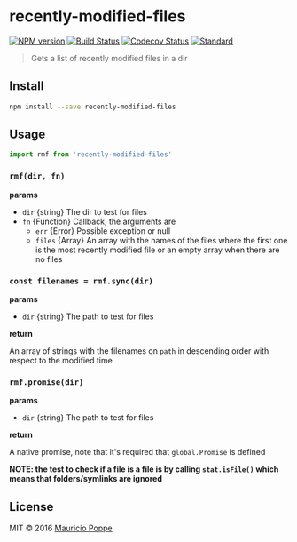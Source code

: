 # recently-modified-files

[![NPM version][npm-image]][npm-url]
[![Build Status][travis-image]][travis-url]
[![Codecov Status][codecov-image]][codecov-url]
[![Standard][standard-image]][standard-url]

> Gets a list of recently modified files in a dir

## Install

```sh
npm install --save recently-modified-files
```

## Usage

```js
import rmf from 'recently-modified-files'
```

### `rmf(dir, fn)`

**params**

- `dir` {string} The dir to test for files
- `fn` {Function} Callback, the arguments are
  - `err` {Error} Possible exception or null
  - `files` {Array} An array with the names of the files where the first one is the most recently modified file or an empty array when there are no files

### `const filenames = rmf.sync(dir)`

**params**

- `dir` {string} The path to test for files

**return**

An array of strings with the filenames on `path` in descending order with respect to the modified time

### `rmf.promise(dir)`

**params**

- `dir` {string} The path to test for files

**return**

A native promise, note that it's required that `global.Promise` is defined

**NOTE: the test to check if a file is a file is by calling `stat.isFile()` which means that folders/symlinks are ignored** 

## License

MIT © 2016 [Mauricio Poppe](http://maurizzzio.com)

[npm-url]: https://npmjs.org/package/recently-modified-files
[npm-image]: https://img.shields.io/npm/v/recently-modified-files.svg?style=flat

[travis-url]: https://travis-ci.org/maurizzzio/recently-modified-files
[travis-image]: https://img.shields.io/travis/maurizzzio/recently-modified-files.svg?style=flat

[codecov-url]: https://codecov.io/github/maurizzzio/recently-modified-files
[codecov-image]: https://img.shields.io/codecov/c/github/maurizzzio/recently-modified-files.svg?style=flat

[depstat-url]: https://david-dm.org/maurizzzio/recently-modified-files
[depstat-image]: https://david-dm.org/maurizzzio/recently-modified-files.svg?style=flat

[download-image]: http://img.shields.io/npm/dm/recently-modified-files.svg?style=flat

[standard-image]: https://img.shields.io/badge/code%20style-standard-brightgreen.svg?style=flat
[standard-url]: http://standardjs.com/

